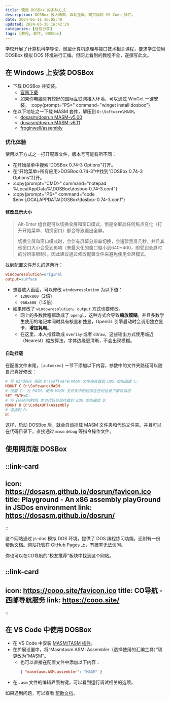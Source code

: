 ```yaml
---
title: 使用 DOSBox 的多种方式
description: DOSBox 放大画面、自动挂载、网页版和 VS Code 插件。
date: 2024-05-11 16:05:40
updated: 2024-05-30 16:42:29
categories: [经验分享]
tags: [教程, 软件, DOSBox]
---
```


学校开展了计算机科学导论、微型计算机原理与接口技术相关课程，要求学生使用 DOSBox 模拟 DOS 环境进行汇编。但网上看到的教程不全，遂撰写此文。

## 在 Windows 上安装 DOSBox

- 下载 DOSBox 并安装。
  - [官网下载](https://www.dosbox.com/download.php#:~:text=Windows)
  - 如果你电脑具有较好的国际互联网接入环境，可以通过 WinGet 一键安装。
    :copy{prompt="PS>" command="winget install dosbox"}
- 在以下地址之一下载 MASM 套件，解压到 `D:\Software\MASM`。
  - [dosasm/dosrun MASM-v5.00](https://github.com/dosasm/dosrun/tree/main/bundles/src/MASM-v5.00/masm)
  - [dosasm/dosrun MASM-v6.11](https://github.com/dosasm/dosrun/tree/main/bundles/src/MASM-v6.11/masm)
  - [froginwell/assembly](https://github.com/froginwell/assembly/tree/master/software)

### 优化体验

使用以下方式之一打开配置文件，版本号可能有所不同：

- 在开始菜单中搜索“DOSBox 0.74-3 Options”打开。
- 在“开始菜单>所有应用>DOSBox 0.74-3”中找到“DOSBox 0.74-3 Options”打开。
- :copy{prompt="CMD>" command="notepad %LocalAppData%\DOSBox\dosbox-0.74-3.conf"}
- :copy{prompt="PS>" command="code $env:LOCALAPPDATA\DOSBox\dosbox-0.74-3.conf"}

#### 修改显示大小

> Alt-Enter 组合键可以切换全屏和窗口模式，但是全屏后任何焦点变化（打开开始菜单、切换窗口）都会导致退出全屏。
>
> 切换全屏和窗口模式时，会伴有屏幕分辨率切换，会短暂黑屏几秒，并且其他窗口大小会受到影响（未最大化的窗口缩小到640*400，即受到全屏时的分辨率限制）。因此建议通过修改配置文件来避免使用全屏模式。

找到配置文件开头的这两行：

```ini [doxbox-0.74-3.conf]
windowresolution=original
output=surface
```

- 想要放大画面，可以修改 `windowresolution` 为以下值：
  - `1280x800`（2倍）
  - `960x600`（1.5倍）
- 如果修改了 `windowresolution`，`output` 方式也要修改。
  - 网上的多数教程都改成了 `opengl`，这种方式会导致**缩放模糊**。并且多数学生使用的笔记本同时具有核显和独显，OpenGL 引擎启动时会调用独立显卡，**增加耗电**。
  - 在这里，本人推荐改成 `overlay` 或者 `ddraw`，这些输出方式使用临近（Nearest）缩放算法，字体边缘更清晰，不会出现模糊。

#### 自动挂载

在配置文件末尾，`[autoexec]` 一节下添加以下内容，参数中的文件夹路径可以随自己喜好修改：

```ini [doxbox-0.74-3.conf]
# 将 Windows 系统 D:\Software\MASM 文件夹挂载到 DOS 虚拟磁盘 C:
MOUNT C D:\Software\MASM
# 设置 C: 为 PATH，使得 MASM 文件夹中的程序在任何目录下都可调用
SET PATH=C:
# 将【已经创建的】本地代码目录挂载到 DOS 虚拟磁盘 D:
MOUNT D D:\CodeXUPT\Assembly
# 切换到 D:
D:
```

这样，启动 DOSBox 后，就会自动挂载 MASM 文件夹和代码文件夹。并且可以在代码目录下，直接通过 `masm` `debug` 等指令操作文件。

## 使用网页版 DOSBox

::link-card
---
icon: https://dosasm.github.io/dosrun/favicon.ico
title: Playground - An x86 assembly playGround in JSDos environment
link: https://dosasm.github.io/dosrun/
---
::

这个网站通过 js-dos 模拟 DOS 环境，提供了 DOS 编程练习功能，还附有一份 [帮助文档](https://dosasm.github.io/docs/tutorial-playGround/playGround)。网站托管在 GitHub Pages 上，有概率无法访问。

你也可以在CO导航的“校友推荐”板块中找到这个网站。

::link-card
---
icon: https://cooo.site/favicon.ico
title: CO导航 - 西邮导航服务
link: https://cooo.site/
---
::

## 在 VS Code 中使用 DOSBox

- 在 VS Code 中安装 [MASM/TASM 插件](https://marketplace.visualstudio.com/items?itemName=xsro.masm-tasm)。
- 在扩展设置中，将“Masmtasm.ASM: Assembler（选择使用的汇编工具）”项更改为“MASM”。
  - 也可以直接在配置文件中添加以下内容：
    ```json [%APPDATA%/Code/User/settings.json]
    { "masmtasm.ASM.assembler": "MASM" }
    ```
- 在 `.asm` 文件的编辑界面右键，可以看到运行调试相关的选项。

如果遇到问题，可以查看 [帮助文档](https://dosasm.github.io/docs/tutorial-masm-tasm/vsce-basic)。
